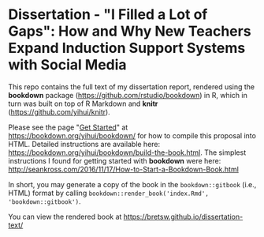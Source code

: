 # Dissertation - "I Filled a Lot of Gaps": How and Why New Teachers Expand Induction Support Systems with Social Media

This repo contains the full text of my dissertation report, rendered using the **bookdown** package (https://github.com/rstudio/bookdown) in R, which in turn was built on top of R Markdown and **knitr** (https://github.com/yihui/knitr).

Please see the page "[Get Started](https://bookdown.org/yihui/bookdown/get-started.html)" at https://bookdown.org/yihui/bookdown/ for how to compile this proposal into HTML. Detailed instructions are available here: https://bookdown.org/yihui/bookdown/build-the-book.html. The simplest instructions I found for getting started with **bookdown** were here: http://seankross.com/2016/11/17/How-to-Start-a-Bookdown-Book.html

In short, you may generate a copy of the book in the  `bookdown::gitbook` (i.e., HTML) format by calling `bookdown::render_book('index.Rmd', 'bookdown::gitbook')`. 

You can view the rendered book at https://bretsw.github.io/dissertation-text/
